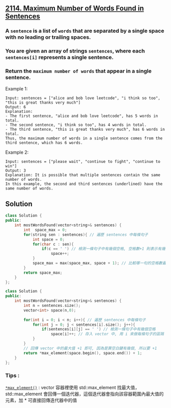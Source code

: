## [2114. Maximum Number of Words Found in Sentences](https://leetcode.com/problems/maximum-number-of-words-found-in-sentences/)

### A `sentence` is a list of `words` that are separated by a single space with no leading or trailing spaces.
### You are given an array of strings `sentences`, where each `sentences[i]` represents a single sentence.
### Return the `maximum number of words` that appear in a single sentence.


Example 1:
```
Input: sentences = ["alice and bob love leetcode", "i think so too", "this is great thanks very much"]
Output: 6
Explanation: 
- The first sentence, "alice and bob love leetcode", has 5 words in total.
- The second sentence, "i think so too", has 4 words in total.
- The third sentence, "this is great thanks very much", has 6 words in total.
Thus, the maximum number of words in a single sentence comes from the third sentence, which has 6 words.
```

Example 2:
```
Input: sentences = ["please wait", "continue to fight", "continue to win"]
Output: 3
Explanation: It is possible that multiple sentences contain the same number of words. 
In this example, the second and third sentences (underlined) have the same number of words.
```


## Solution
```c++
class Solution {
public:
    int mostWordsFound(vector<string>& sentences) {
        int  space_max = 0;
        for(string sen : sentences){ // 遍歷 sentences 中每條句子
            int space = 0;
            for(char c : sen){
                if(c == ' ') // 檢測一條句子中有幾個空格, 空格數+1 則表示有幾個單字
                    space++;
            }
            space_max = max(space_max, space + 1); // 比較哪一句的空格數最多, 則單字數最多
        }
        return space_max;
    }
};
```

```c++
class Solution {
public:
    int mostWordsFound(vector<string>& sentences) {
        int n = sentences.size();
        vector<int> space(n,0);
        
        for(int i = 0; i < n; i++){ // 遍歷 sentences 中每條句子
            for(int j = 0; j < sentences[i].size(); j++){
                if(sentences[i][j] == ' ') // 檢測一條句子中有幾個空格
                    space[i]++; // 存入 vector 中, 用 i 來做每條句子的區隔
            }
        }
        // 回傳 vector 中的最大值 +1 即可, 因為是算空白鍵有幾個, 所以要 +1
        return *max_element(space.begin(), space.end()) + 1;
    }
};
```

### Tips :

[`*max_element()`](https://shengyu7697.github.io/std-max_element/) : vector 容器裡使用 std::max_element 找最大值，std::max_element 會回傳一個迭代器，這個迭代器會指向該容器範圍內最大值的元素，加 * 可直接回傳迭代器中的值
